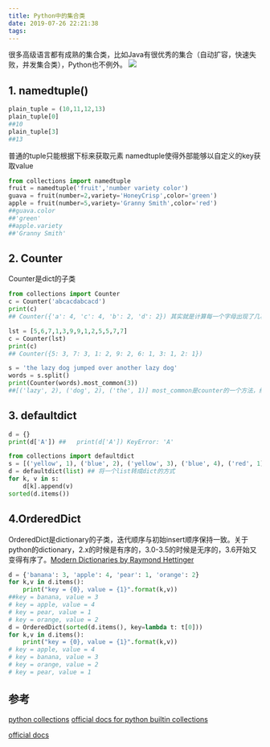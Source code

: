 ```yaml
---
title: Python中的集合类
date: 2019-07-26 22:21:38
tags:
---
```



很多高级语言都有成熟的集合类，比如Java有很优秀的集合（自动扩容，快速失败，并发集合类），Python也不例外。
![](https://www.haldir66.ga/static/imgs/WorldWaterDay_EN-AU11747740536_1920x1080.jpg)
<!--more-->

## 1. namedtuple()
```python
plain_tuple = (10,11,12,13)
plain_tuple[0]
##10
plain_tuple[3]
##13
```
普通的tuple只能根据下标来获取元素
namedtuple使得外部能够以自定义的key获取value
```python
from collections import namedtuple
fruit = namedtuple('fruit','number variety color')
guava = fruit(number=2,variety='HoneyCrisp',color='green')
apple = fruit(number=5,variety='Granny Smith',color='red')
##guava.color
##'green'
##apple.variety
##'Granny Smith'
```

## 2. Counter
Counter是dict的子类
```python
from collections import Counter
c = Counter('abcacdabcacd')
print(c)
## Counter({'a': 4, 'c': 4, 'b': 2, 'd': 2}) 其实就是计算每一个字母出现了几次

lst = [5,6,7,1,3,9,9,1,2,5,5,7,7]
c = Counter(lst)
print(c)
## Counter({5: 3, 7: 3, 1: 2, 9: 2, 6: 1, 3: 1, 2: 1})

s = 'the lazy dog jumped over another lazy dog'
words = s.split()
print(Counter(words).most_common(3))
##[('lazy', 2), ('dog', 2), ('the', 1)] most_common是counter的一个方法，给出前n个出现次数最多的
```

## 3. defaultdict

```python
d = {}
print(d['A']) ##   print(d['A']) KeyError: 'A'   

from collections import defaultdict
s = [('yellow', 1), ('blue', 2), ('yellow', 3), ('blue', 4), ('red', 1)]
d = defaultdict(list) ## 将一个list转成dict的方式
for k, v in s:
    d[k].append(v)
sorted(d.items())
```

## 4.OrderedDict
OrderedDict是dictionary的子类，迭代顺序与初始insert顺序保持一致。关于python的dictionary，2.x的时候是有序的，3.0-3.5的时候是无序的，3.6开始又变得有序了。[Modern Dictionaries by Raymond Hettinger](https://www.youtube.com/watch?v=p33CVV29OG8)

```python
d = {'banana': 3, 'apple': 4, 'pear': 1, 'orange': 2}
for k,v in d.items():
    print("key = {0}, value = {1}".format(k,v))
##key = banana, value = 3
# key = apple, value = 4
# key = pear, value = 1
# key = orange, value = 2    
d = OrderedDict(sorted(d.items(), key=lambda t: t[0]))
for k,v in d.items():
    print("key = {0}, value = {1}".format(k,v))  
# key = apple, value = 4
# key = banana, value = 3
# key = orange, value = 2
# key = pear, value = 1
```



## 参考
[python collections](https://towardsdatascience.com/pythons-collections-module-high-performance-container-data-types-cb4187afb5fc)
[official docs for python builtin collections](https://docs.python.org/zh-cn/3/library/collections.html)


[official docs](https://docs.python.org/zh-cn/3/library/collections.html)
